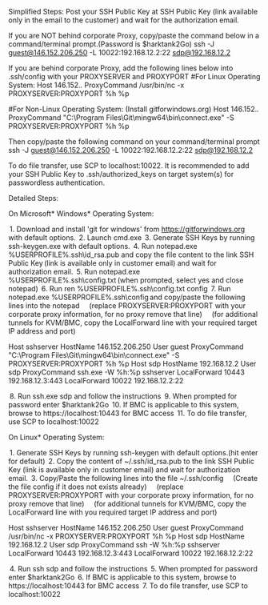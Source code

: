 Simplified Steps:
Post your SSH Public Key at SSH Public Key (link available only in the email to the customer) and wait for the authorization email.

If you are NOT behind corporate Proxy, copy/paste the command below in a command/terminal prompt.(Password is $harktank2Go)
ssh -J guest@146.152.206.250 -L 10022:192.168.12.2:22 sdp@192.168.12.2

If you are behind corporate Proxy, add the following lines below into .ssh/config with your PROXYSERVER and PROXYPORT
#For Linux Operating System:
Host 146.152.*.*
ProxyCommand /usr/bin/nc -x PROXYSERVER:PROXYPORT %h %p

#For Non-Linux Operating System: (Install gitforwindows.org)
Host 146.152.*.*
ProxyCommand "C:\Program Files\Git\mingw64\bin\connect.exe" -S PROXYSERVER:PROXYPORT %h %p

Then copy/paste the following command on your command/terminal prompt
ssh -J guest@146.152.206.250 -L 10022:192.168.12.2:22 sdp@192.168.12.2

To do file transfer, use SCP to localhost:10022.
It is recommended to add your SSH Public Key to .ssh/authorized_keys on target system(s) for passwordless authentication.


Detailed Steps:

On Microsoft* Windows* Operating System:

 1. Download and install 'git for windows' from https://gitforwindows.org with default options.
 2. Launch cmd.exe
 3. Generate SSH Keys by running ssh-keygen.exe with default options.
 4. Run notepad.exe %USERPROFILE%\.ssh\id_rsa.pub and copy the file content to the link SSH Public Key (link is
      available only in customer email) and wait for authorization email.
 5. Run notepad.exe %USERPROFILE%\.ssh\config.txt (when prompted, select yes and close notepad)
 6. Run ren %USERPROFILE%\.ssh\config.txt config
 7. Run notepad.exe %USERPROFILE%\.ssh\config and copy/paste the following lines into the notepad
      (replace PROXYSERVER:PROXYPORT with your corporate proxy information, for no proxy remove that line)
      (for additional tunnels for KVM/BMC, copy the LocalForward line with your required target IP address and port)

Host sshserver
HostName 146.152.206.250
User guest
ProxyCommand "C:\Program Files\Git\mingw64\bin\connect.exe" -S PROXYSERVER:PROXYPORT %h %p
Host sdp
HostName 192.168.12.2
User sdp
ProxyCommand ssh.exe -W %h:%p sshserver
LocalForward 10443 192.168.12.3:443
LocalForward 10022 192.168.12.2:22

 8. Run ssh.exe sdp and follow the instructions
 9. When prompted for password enter $harktank2Go
 10. If BMC is applicable to this system, browse to https://localhost:10443 for BMC access
 11. To do file transfer, use SCP to localhost:10022


On Linux* Operating System:

 1. Generate SSH Keys by running ssh-keygen with default options.(hit enter for default)
 2. Copy the content of ~/.ssh/id_rsa.pub to the link SSH Public Key (link is available only in customer email) and
      wait for authorization email.
 3. Copy/Paste the following lines into the file ~/.ssh/config
      (Create the file config if it does not exists already)
      (replace PROXYSERVER:PROXYPORT with your corporate proxy information, for no proxy remove that line)
      (for additional tunnels for KVM/BMC, copy the LocalForward line with you required target IP address and port)

Host sshserver
HostName 146.152.206.250
User guest
ProxyCommand /usr/bin/nc -x PROXYSERVER:PROXYPORT %h %p
Host sdp
HostName 192.168.12.2
User sdp
ProxyCommand ssh -W %h:%p sshserver
LocalForward 10443 192.168.12.3:443
LocalForward 10022 192.168.12.2:22

 4. Run ssh sdp and follow the instructions
 5. When prompted for password enter $harktank2Go
 6. If BMC is applicable to this system, browse to https://localhost:10443 for BMC access
 7. To do file transfer, use SCP to localhost:10022